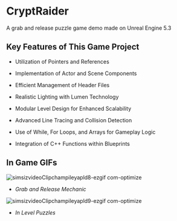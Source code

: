 # CryptRaider
 A grab and release puzzle game demo made on Unreal Engine 5.3

## Key Features of This Game Project

 * Utilization of Pointers and References
 
 * Implementation of Actor and Scene Components
 
 * Efficient Management of Header Files
 
 * Realistic Lighting with Lumen Technology
 
 * Modular Level Design for Enhanced Scalability
 
 * Advanced Line Tracing and Collision Detection
 
 * Use of While, For Loops, and Arrays for Gameplay Logic
 
 * Integration of C++ Functions within Blueprints

## In Game GIFs 

![simsizvideoClipchampileyapld8-ezgif com-optimize](https://github.com/user-attachments/assets/a8dd81ee-36df-4cec-a16d-045dc3e70293)
* *Grab and Release Mechanic*




![simsizvideoClipchampileyapld9-ezgif com-optimize](https://github.com/user-attachments/assets/df9d0c3e-7f78-42d2-98a0-ed9d686b7420)
* *In Level Puzzles*



